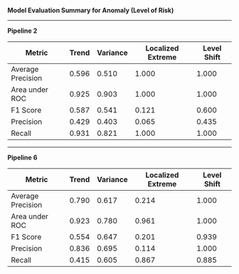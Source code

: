 **Model Evaluation Summary for Anomaly (Level of Risk)**

---

**Pipeline 2**

| Metric              | Trend | Variance | Localized Extreme | Level Shift |
|---------------------|-------|----------|--------------------|-------------|
| Average Precision   | 0.596 | 0.510    | 1.000              | 1.000       |
| Area under ROC      | 0.925 | 0.903    | 1.000              | 1.000       |
| F1 Score            | 0.587 | 0.541    | 0.121              | 0.600       |
| Precision           | 0.429 | 0.403    | 0.065              | 0.435       |
| Recall              | 0.931 | 0.821    | 1.000              | 1.000       |

---

**Pipeline 6**

| Metric              | Trend | Variance | Localized Extreme | Level Shift |
|---------------------|-------|----------|--------------------|-------------|
| Average Precision   | 0.790 | 0.617    | 0.214              | 1.000       |
| Area under ROC      | 0.923 | 0.780    | 0.961              | 1.000       |
| F1 Score            | 0.554 | 0.647    | 0.201              | 0.939       |
| Precision           | 0.836 | 0.695    | 0.114              | 1.000       |
| Recall              | 0.415 | 0.605    | 0.867              | 0.885       |

